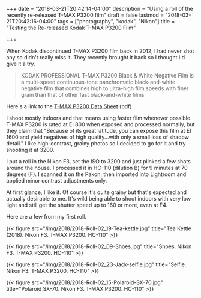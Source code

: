 +++
date = "2018-03-21T20:42:14-04:00"
description = "Using a roll of the recently re-released T-MAX P3200 film"
draft = false
lastmod = "2018-03-21T20:42:16-04:00"
tags = ["photography", "kodak", "Nikon"]
title = "Testing the Re-released Kodak T-MAX P3200 Film"

+++

When Kodak discontinued T-MAX P3200 film back in 2012, I had never shot any so
didn't really miss it. They recently brought it back so I
thought I'd give it a try.

> KODAK PROFESSIONAL T-MAX P3200 Black & White Negative Film is a multi-speed continuous-tone panchromatic black-and-white negative film that combines high to ultra-high film speeds with finer grain than that of other fast black-and-white films

Here's a link to the [T-MAX P3200 Data Sheet](http://imaging.kodakalaris.com/sites/prod/files/files/products/F4001.pdf) (pdf)

I shoot mostly indoors and that means using faster film whenever possible. T-MAX P3200 is rated at EI 800 when exposed and processed normally, but they claim that "Because of its great latitude, you can expose this film at EI 1600 and yield negatives of high quality...with only a small loss of shadow detail." I like high-contrast, grainy photos so I decided to go for it and try shooting it at 3200.

I put a roll in the Nikon F3, set the ISO to 3200 and just plinked a few shots around the house. I processed it in HC-110 (dilution B) for 9 minutes at 70 degrees (F). I scanned it on the Pakon, then imported into Lightroom and applied minor contrast adjustments only.

At first glance, I like it. Of course it's quite grainy but that's expected and actually desirable to me. It's wild being able to shoot indoors with very low light and still get the shutter speed up to 160 or more, even at F4. 

Here are a few from my first roll.

{{< figure src="/img/2018/2018-Roll-02_19-Tea-kettle.jpg"  title="Tea Kettle (2018). Nikon F3. T-MAX P3200. HC-110" >}}

{{< figure src="/img/2018/2018-Roll-02_09-Shoes.jpg"  title="Shoes. Nikon F3. T-MAX P3200. HC-110" >}}

{{< figure src="/img/2018/2018-Roll-02_23-Jack-selfie.jpg"  title="Selfie. Nikon F3. T-MAX P3200. HC-110" >}}

{{< figure src="/img/2018/2018-Roll-02_15-Polaroid-SX-70.jpg"  title="Polaroid SX-70. Nikon F3. T-MAX P3200. HC-110" >}}
